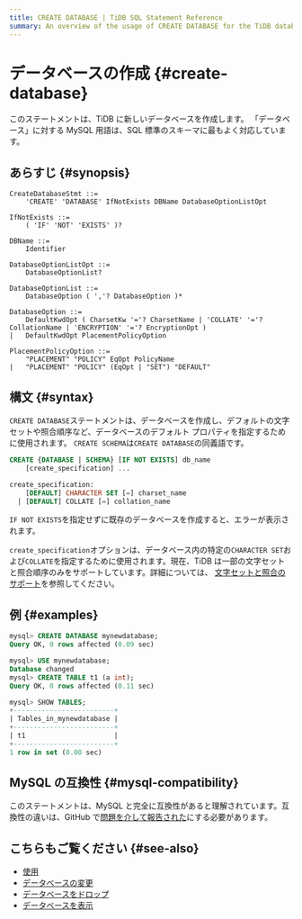 ```yaml
---
title: CREATE DATABASE | TiDB SQL Statement Reference
summary: An overview of the usage of CREATE DATABASE for the TiDB database.
---
```


# データベースの作成 {#create-database}

このステートメントは、TiDB に新しいデータベースを作成します。 「データベース」に対する MySQL 用語は、SQL 標準のスキーマに最もよく対応しています。

## あらすじ {#synopsis}

```ebnf+diagram
CreateDatabaseStmt ::=
    'CREATE' 'DATABASE' IfNotExists DBName DatabaseOptionListOpt

IfNotExists ::=
    ( 'IF' 'NOT' 'EXISTS' )?

DBName ::=
    Identifier

DatabaseOptionListOpt ::=
    DatabaseOptionList?

DatabaseOptionList ::=
    DatabaseOption ( ','? DatabaseOption )*

DatabaseOption ::=
    DefaultKwdOpt ( CharsetKw '='? CharsetName | 'COLLATE' '='? CollationName | 'ENCRYPTION' '='? EncryptionOpt )
|   DefaultKwdOpt PlacementPolicyOption

PlacementPolicyOption ::=
    "PLACEMENT" "POLICY" EqOpt PolicyName
|   "PLACEMENT" "POLICY" (EqOpt | "SET") "DEFAULT"
```

## 構文 {#syntax}

`CREATE DATABASE`ステートメントは、データベースを作成し、デフォルトの文字セットや照合順序など、データベースのデフォルト プロパティを指定するために使用されます。 `CREATE SCHEMA`は`CREATE DATABASE`の同義語です。

```sql
CREATE {DATABASE | SCHEMA} [IF NOT EXISTS] db_name
    [create_specification] ...

create_specification:
    [DEFAULT] CHARACTER SET [=] charset_name
  | [DEFAULT] COLLATE [=] collation_name
```

`IF NOT EXISTS`を指定せずに既存のデータベースを作成すると、エラーが表示されます。

`create_specification`オプションは、データベース内の特定の`CHARACTER SET`および`COLLATE`を指定するために使用されます。現在、TiDB は一部の文字セットと照合順序のみをサポートしています。詳細については、 [文字セットと照合のサポート](/character-set-and-collation.md)を参照してください。

## 例 {#examples}

```sql
mysql> CREATE DATABASE mynewdatabase;
Query OK, 0 rows affected (0.09 sec)

mysql> USE mynewdatabase;
Database changed
mysql> CREATE TABLE t1 (a int);
Query OK, 0 rows affected (0.11 sec)

mysql> SHOW TABLES;
+-------------------------+
| Tables_in_mynewdatabase |
+-------------------------+
| t1                      |
+-------------------------+
1 row in set (0.00 sec)
```

## MySQL の互換性 {#mysql-compatibility}

このステートメントは、MySQL と完全に互換性があると理解されています。互換性の違いは、GitHub で[問題を介して報告された](https://github.com/pingcap/tidb/issues/new/choose)にする必要があります。

## こちらもご覧ください {#see-also}

-   [使用](/sql-statements/sql-statement-use.md)
-   [データベースの変更](/sql-statements/sql-statement-alter-database.md)
-   [データベースをドロップ](/sql-statements/sql-statement-drop-database.md)
-   [データベースを表示](/sql-statements/sql-statement-show-databases.md)
